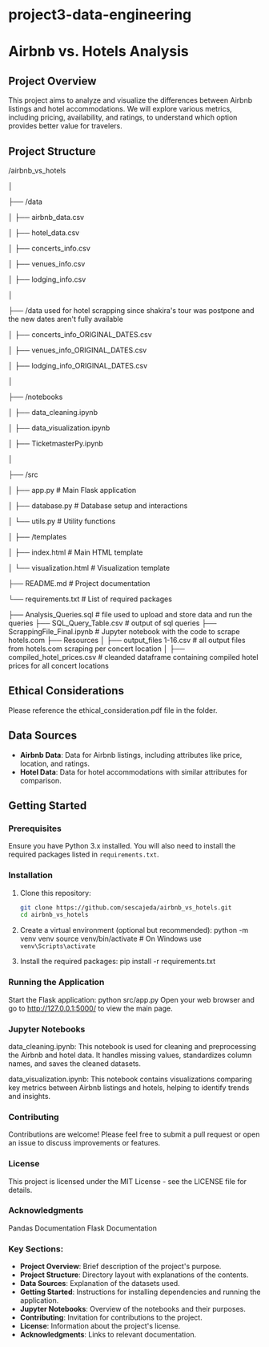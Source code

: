 # project3-data-engineering

# Airbnb vs. Hotels Analysis

## Project Overview

This project aims to analyze and visualize the differences between Airbnb listings and hotel accommodations. We will explore various metrics, including pricing, availability, and ratings, to understand which option provides better value for travelers.

## Project Structure

/airbnb_vs_hotels

│

├── /data

│   ├── airbnb_data.csv

│   ├── hotel_data.csv

│   ├── concerts_info.csv

│   ├── venues_info.csv

│   ├── lodging_info.csv

│ 

├── /data used for hotel scrapping since shakira's tour was postpone and the new dates aren't fully available

│   ├── concerts_info_ORIGINAL_DATES.csv

│   ├── venues_info_ORIGINAL_DATES.csv

│   ├── lodging_info_ORIGINAL_DATES.csv

│

├── /notebooks

│   ├── data_cleaning.ipynb

│   ├── data_visualization.ipynb

│   ├── TicketmasterPy.ipynb

│

├── /src

│   ├── app.py             # Main Flask application

│   ├── database.py        # Database setup and interactions

│   └── utils.py           # Utility functions

│   ├── /templates

│     ├── index.html         # Main HTML template

│     └── visualization.html  # Visualization template

├── README.md              # Project documentation

└── requirements.txt       # List of required packages

├── Analysis_Queries.sql       # file used to upload and store data and run the queries 
├── SQL_Query_Table.csv        # output of sql queries 
├── ScrappingFile_Final.ipynb  # Jupyter notebook with the code to scrape hotels.com 
├── Resources 
│   ├── output_files 1-16.csv  # all output files from hotels.com scraping per concert                                         location 
│   ├──  compiled_hotel_prices.csv # cleanded dataframe containing compiled hotel prices for                                       all concert locations 

## Ethical Considerations
Please reference the ethical_consideration.pdf file in the folder.  

## Data Sources

- **Airbnb Data**: Data for Airbnb listings, including attributes like price, location, and ratings.
- **Hotel Data**: Data for hotel accommodations with similar attributes for comparison.

## Getting Started

### Prerequisites

Ensure you have Python 3.x installed. You will also need to install the required packages listed in `requirements.txt`.

### Installation

1. Clone this repository:
   ```bash
   git clone https://github.com/sescajeda/airbnb_vs_hotels.git
   cd airbnb_vs_hotels

2. Create a virtual environment (optional but recommended):
   python -m venv venv
source venv/bin/activate  # On Windows use `venv\Scripts\activate`

3. Install the required packages:
   pip install -r requirements.txt

### Running the Application
Start the Flask application:
python src/app.py
Open your web browser and go to http://127.0.0.1:5000/ to view the main page.

### Jupyter Notebooks
data_cleaning.ipynb: This notebook is used for cleaning and preprocessing the Airbnb and hotel data. It handles missing values, standardizes column names, and saves the cleaned datasets.

data_visualization.ipynb: This notebook contains visualizations comparing key metrics between Airbnb listings and hotels, helping to identify trends and insights.

### Contributing
Contributions are welcome! Please feel free to submit a pull request or open an issue to discuss improvements or features.

### License
This project is licensed under the MIT License - see the LICENSE file for details.

### Acknowledgments
Pandas Documentation
Flask Documentation

### Key Sections:
- **Project Overview**: Brief description of the project's purpose.
- **Project Structure**: Directory layout with explanations of the contents.
- **Data Sources**: Explanation of the datasets used.
- **Getting Started**: Instructions for installing dependencies and running the application.
- **Jupyter Notebooks**: Overview of the notebooks and their purposes.
- **Contributing**: Invitation for contributions to the project.
- **License**: Information about the project's license.
- **Acknowledgments**: Links to relevant documentation.

